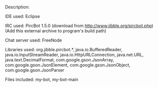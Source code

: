 Description:

IDE used: Eclipse

IRC used: PircBot 1.5.0 (download from http://www.jibble.org/pircbot.php)
  (Add this external archive to program's build path)

Chat server used: FreeNode

Libraries used: org.jibble.pircbot.*, java.io.BufferedReader, java.io.InputStreamReader, java.io.HttpURLConnection, java.net.URL, java.text.DecimalFormat, com.google.gson.JsonArray, com.google.gson.JsonElement, com.google.gson.JsonObject, com.google.gson.JsonParser

Files included: my-bot, my-bot-main
